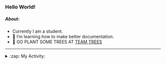 ### Hello World!

##### About:
- Currently I am a student.
- 🌱 I’m learning how to make better documentation.
- 🌱 GO PLANT SOME TREES AT [TEAM TREES](https://teamtrees.org/)

---
<details>
  <summary>:zap: My Activity:</summary>
  
<!--START_SECTION:waka-->
![Code Time](http://img.shields.io/badge/Code%20Time-1%2C079%20hrs%2028%20mins-blue)

**I'm a Night 🦉** 

```text
🌞 Morning                1543 commits        ██░░░░░░░░░░░░░░░░░░░░░░░   09.85 % 
🌆 Daytime                5111 commits        ████████░░░░░░░░░░░░░░░░░   32.63 % 
🌃 Evening                4567 commits        ███████░░░░░░░░░░░░░░░░░░   29.16 % 
🌙 Night                  4441 commits        ███████░░░░░░░░░░░░░░░░░░   28.36 % 
```
📅 **I'm Most Productive on Wednesday** 

```text
Monday                   2315 commits        ████░░░░░░░░░░░░░░░░░░░░░   14.78 % 
Tuesday                  1911 commits        ███░░░░░░░░░░░░░░░░░░░░░░   12.20 % 
Wednesday                3647 commits        ██████░░░░░░░░░░░░░░░░░░░   23.29 % 
Thursday                 2116 commits        ███░░░░░░░░░░░░░░░░░░░░░░   13.51 % 
Friday                   1549 commits        ██░░░░░░░░░░░░░░░░░░░░░░░   09.89 % 
Saturday                 1443 commits        ██░░░░░░░░░░░░░░░░░░░░░░░   09.21 % 
Sunday                   2681 commits        ████░░░░░░░░░░░░░░░░░░░░░   17.12 % 
```


📊 **This Week I Spent My Time On** 

```text
🔥 Editors: 
VS Code                  8 hrs 59 mins       █████████████████████████   100.00 % 

🐱‍💻 Projects: 
CSF22                    5 hrs 20 mins       ███████████████░░░░░░░░░░   59.46 % 
praise                   3 hrs 33 mins       ██████████░░░░░░░░░░░░░░░   39.56 % 
os-lab                   5 mins              ░░░░░░░░░░░░░░░░░░░░░░░░░   00.98 % 
```


 Last Updated on 28/03/2023 14:08:58 UTC
<!--END_SECTION:waka-->
</details>
